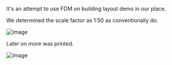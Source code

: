 
It's an attempt to use FDM on building layout demo in our place. 

We determined the scale factor as 1:50 as conventionally do. 

![image](https://github.com/user-attachments/assets/ec515411-ed67-49f7-8205-6d4a20f64377)

Later on more was printed. 

![image](https://github.com/user-attachments/assets/b8e6fca8-dbb8-4356-ac85-206335674d8d)
